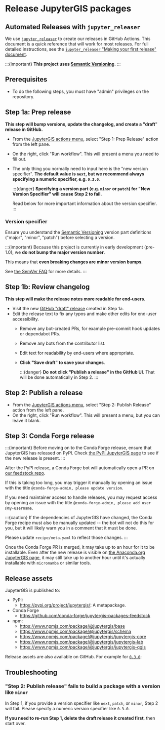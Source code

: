 # Release JupyterGIS packages

## Automated Releases with `jupyter_releaser`

We use [`jupyter_releaser`](https://jupyter-releaser.readthedocs.io/en/latest/) to
create our releases in GitHub Actions.
This document is a quick reference that will work for most releases.
For full detailed instructions, see the
[`jupyter_releaser` "Making your first release" document](https://jupyter-releaser.readthedocs.io/en/latest/get_started/making_release_from_repo.html).

:::{important}
**This project uses [Semantic Versioning](https://semver.org)**.
:::

## Prerequisites

* To do the following steps, you must have "admin" privileges on the repository.

## Step 1a: Prep release

**This step will bump versions, update the changelog, and create a "draft" release in
GitHub.**

- From the [JupyterGIS actions menu](https://github.com/geojupyter/jupytergis/actions),
  select "Step 1: Prep Release" action from the left pane.
- On the right, click "Run workflow". This will present a menu you need to fill out.
- The only thing you normally need to input here is the "new version specifier".
  **The default value is `next`, but we recommend always specifying a numeric specifier, e.g. `0.3.0`**.

  :::{danger}
  **Specifying a version part (e.g. `minor` or `patch`) for "New Version Specifier" will
  cause Step 2 to fail.**

  Read below for more important information about the version specifier.
  :::

### Version specifier

Ensure you understand the [Semantic Versioning](https://semver.org) version part
definitions ("major", "minor", "patch") before selecting a version.

:::{important}
Because this project is currently in early development (pre-1.0), we **do not bump the
major version number**.

This means that **even breaking changes are minor version bumps**.

See [the SemVer FAQ](https://semver.org/#how-should-i-deal-with-revisions-in-the-0yz-initial-development-phase) for more details.
:::

## Step 1b: Review changelog

**This step will make the release notes more readable for end-users.**

- Visit the new [GitHub "draft" release](https://github.com/geojupyter/jupytergis/releases) created in Step 1a.
- Edit the release text to fix any typos and make other edits for end-user
  accessibility.
  - Remove any bot-created PRs, for example pre-commit hook updates or dependabot PRs.
  - Remove any bots from the contributor list.
  - Edit text for readability by end-users where appropriate.
  - **Click "Save draft" to save your changes**.

    :::{danger}
    **Do not click "Publish a release" in the GitHub UI**.
    That will be done automatically in Step 2.
    :::

## Step 2: Publish a release

- From the [JupyterGIS actions menu](https://github.com/geojupyter/jupytergis/actions),
  select "Step 2: Publish Release" action from the left pane.
- On the right, click "Run workflow". This will present a menu, but you can leave it
  blank.

## Step 3: Conda Forge release

:::{important}
Before moving on to the Conda Forge release, ensure that JupyterGIS has released on PyPI.
Check [the PyPI JupyterGIS page](https://pypi.org/project/jupytergis/) to see if the new
release is present.
:::

After the PyPI release, a Conda Forge bot will automatically open a PR on
[our feedstock repo](https://github.com/conda-forge/jupytergis-packages-feedstock).

If this is taking too long, you may trigger it manually by opening an issue with the
title `@conda-forge-admin, please update version`.

If you need maintainer access to handle releases, you may request access by opening an
issue with the title `@conda-forge-admin, please add user @my-username`.

:::{caution}
If the dependencies of JupyterGIS have changed, the Conda Forge recipe must also be
manually updated -- the bot will not do this for you, but it will likely warn you in a
comment that it must be done.

Please update `recipe/meta.yaml` to reflect those changes.
:::

Once the Conda Forge PR is merged, it may take up to an hour for it to be installable.
Even after the new release is visible on
[the Anaconda.org JupyterGIS page](https://anaconda.org/conda-forge/jupytergis/files),
it may still take up to another hour until it's actually installable with `micromamba`
or similar tools.

## Release assets

JupyterGIS is published to:

- PyPI:
  - <https://pypi.org/project/jupytergis/>: A metapackage.
- Conda Forge
  - <https://github.com/conda-forge/jupytergis-packages-feedstock>
- npm:
  - <https://www.npmjs.com/package/@jupytergis/base>
  - <https://www.npmjs.com/package/@jupytergis/schema>
  - <https://www.npmjs.com/package/@jupytergis/jupytergis-core>
  - <https://www.npmjs.com/package/@jupytergis/jupytergis-lab>
  - <https://www.npmjs.com/package/@jupytergis/jupytergis-qgis>

Release assets are also available on GitHub. For example for
[`0.3.0`](https://github.com/geojupyter/jupytergis/releases/tag/v0.3.0):

## Troubleshooting

### "Step 2: Publish release" fails to build a package with a version like `minor`

In Step 1, if you provide a version specifier like `next`, `patch`, or `minor`, Step 2
will fail.
Please specify a numeric version specifier like `0.3.0`.

**If you need to re-run Step 1, delete the draft release it created first**, then start
over.
